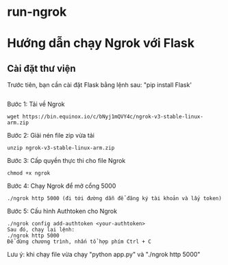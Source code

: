 # run-ngrok
# Hướng dẫn chạy Ngrok với Flask

## Cài đặt thư viện

Trước tiên, bạn cần cài đặt Flask bằng lệnh sau:
"pip install Flask'
```bash
```
Bước 1: Tải về Ngrok
```
wget https://bin.equinox.io/c/bNyj1mQVY4c/ngrok-v3-stable-linux-arm.zip
```
Bước 2: Giải nén file zip vừa tải
```
unzip ngrok-v3-stable-linux-arm.zip
```
Bước 3: Cấp quyền thực thi cho file Ngrok
```
chmod +x ngrok
```
Bước 4: Chạy Ngrok để mở cổng 5000
```
./ngrok http 5000 (đi tới đường dẫn để đăng ký tài khoản và lấy token)
```
Bước 5: Cấu hình Authtoken cho Ngrok
```
./ngrok config add-authtoken <your-authtoken>
Sau đó, chạy lại lệnh:
./ngrok http 5000
Để dừng chương trình, nhấn tổ hợp phím Ctrl + C
```
Lưu ý: khi chạy file vừa chạy "python app.py" và "./ngrok http 5000"
